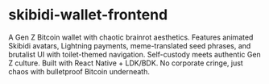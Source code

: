 # skibidi-wallet-frontend

A Gen Z Bitcoin wallet with chaotic brainrot aesthetics. Features animated Skibidi avatars, Lightning payments, meme-translated seed phrases, and brutalist UI with toilet-themed navigation. Self-custody meets authentic Gen Z culture. Built with React Native + LDK/BDK. No corporate cringe, just chaos with bulletproof Bitcoin underneath.

